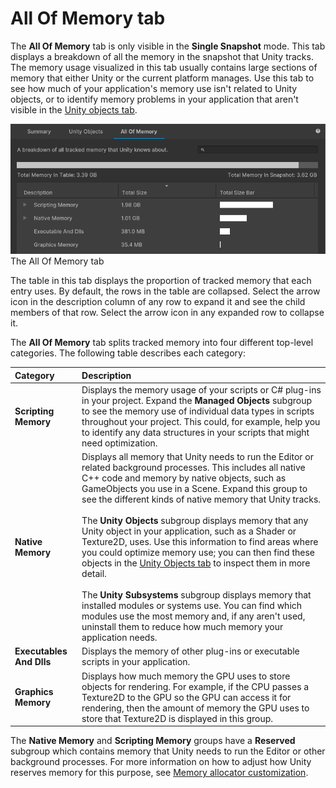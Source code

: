 # All Of Memory tab

The __All Of Memory__ tab is only visible in the __Single Snapshot__ mode. This tab displays a breakdown of all the memory in the snapshot that Unity tracks. The memory usage visualized in this tab usually contains large sections of memory that either Unity or the current platform manages. Use this tab to see how much of your application's memory use isn't related to Unity objects, or to identify memory problems in your application that aren't visible in the [Unity objects tab](unity-objects-tab.md).

![The All Of Memory tab](images/all-of-memory-tab.png)
<br/>The All Of Memory tab

The table in this tab displays the proportion of tracked memory that each entry uses. By default, the rows in the table are collapsed. Select the arrow icon in the description column of any row to expand it and see the child members of that row. Select the arrow icon in any expanded row to collapse it.

The __All Of Memory__ tab splits tracked memory into four different top-level categories. The following table describes each category:

|__Category__|__Description__|
|:---|:---|
|__Scripting Memory__| Displays the memory usage of your scripts or C# plug-ins in your project. Expand the __Managed Objects__ subgroup to see the memory use of individual data types in scripts throughout your project. This could, for example, help you to identify any data structures in your scripts that might need optimization.|
|__Native Memory__| Displays all memory that Unity needs to run the Editor or related background processes. This includes all native C++ code and memory by native objects, such as GameObjects you use in a Scene. Expand this group to see the different kinds of native memory that Unity tracks.</br></br>The __Unity Objects__ subgroup displays memory that any Unity object in your application, such as a Shader or Texture2D, uses. Use this information to find areas where you could optimize memory use; you can then find these objects in the [Unity Objects tab](unity-objects-tab.md) to inspect them in more detail.</br></br>The __Unity Subsystems__ subgroup displays memory that installed modules or systems use. You can find which modules use the most memory and, if any aren't used, uninstall them to reduce how much memory your application needs.|
|__Executables And Dlls__| Displays the memory of other plug-ins or executable scripts in your application.|
|__Graphics Memory__| Displays how much memory the GPU uses to store objects for rendering. For example, if the CPU passes a Texture2D to the GPU so the GPU can access it for rendering, then the amount of memory the GPU uses to store that Texture2D is displayed in this group.|

The __Native Memory__ and __Scripting Memory__ groups have a __Reserved__ subgroup which contains memory that Unity needs to run the Editor or other background processes. For more information on how to adjust how Unity reserves memory for this purpose, see [Memory allocator customization](https://docs.unity3d.com/Manual/memory-allocator-customization.html).
